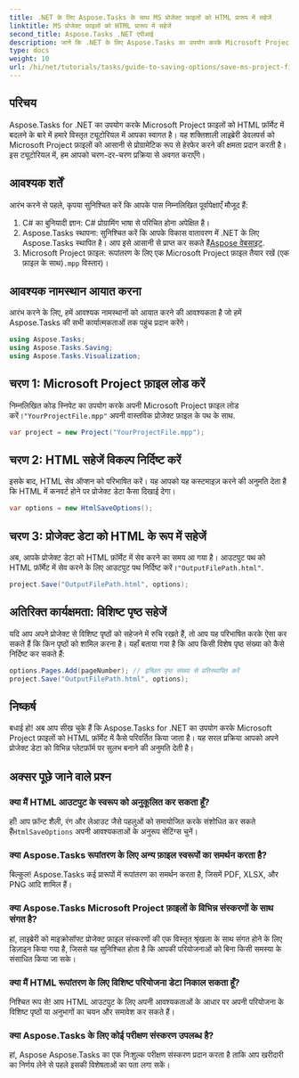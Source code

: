 ```yaml
---
title: .NET के लिए Aspose.Tasks के साथ MS प्रोजेक्ट फ़ाइलों को HTML प्रारूप में सहेजें
linktitle: MS प्रोजेक्ट फ़ाइलों को HTML प्रारूप में सहेजें
second_title: Aspose.Tasks .NET एपीआई
description: जानें कि .NET के लिए Aspose.Tasks का उपयोग करके Microsoft Project फ़ाइलों (.mpp) को आसानी से HTML फ़ॉर्मेट में कैसे बदलें। यह व्यापक ट्यूटोरियल चरण-दर-चरण निर्देश प्रदान करता है, जिसमें प्रोजेक्ट फ़ाइलों को लोड करना, HTML आउटपुट को कस्टमाइज़ करना और विशिष्ट पृष्ठों को सहेजना शामिल है।
type: docs
weight: 10
url: /hi/net/tutorials/tasks/guide-to-saving-options/save-ms-project-files-to-html-format/
---
```

## परिचय

Aspose.Tasks for .NET का उपयोग करके Microsoft Project फ़ाइलों को HTML फ़ॉर्मेट में बदलने के बारे में हमारे विस्तृत ट्यूटोरियल में आपका स्वागत है। यह शक्तिशाली लाइब्रेरी डेवलपर्स को Microsoft Project फ़ाइलों को आसानी से प्रोग्रामेटिक रूप से हेरफेर करने की क्षमता प्रदान करती है। इस ट्यूटोरियल में, हम आपको चरण-दर-चरण प्रक्रिया से अवगत कराएँगे।

## आवश्यक शर्तें

आरंभ करने से पहले, कृपया सुनिश्चित करें कि आपके पास निम्नलिखित पूर्वापेक्षाएँ मौजूद हैं:

1. C# का बुनियादी ज्ञान: C# प्रोग्रामिंग भाषा से परिचित होना अपेक्षित है।
2. Aspose.Tasks स्थापना: सुनिश्चित करें कि आपके विकास वातावरण में .NET के लिए Aspose.Tasks स्थापित है। आप इसे आसानी से प्राप्त कर सकते हैं[Aspose वेबसाइट](https://www.aspose.com).
3.  Microsoft Project फ़ाइल: रूपांतरण के लिए एक Microsoft Project फ़ाइल तैयार रखें (एक फ़ाइल के साथ)`.mpp` विस्तार)।

## आवश्यक नामस्थान आयात करना

आरंभ करने के लिए, हमें आवश्यक नामस्थानों को आयात करने की आवश्यकता है जो हमें Aspose.Tasks की सभी कार्यात्मकताओं तक पहुंच प्रदान करेंगे।

```csharp
using Aspose.Tasks;
using Aspose.Tasks.Saving;
using Aspose.Tasks.Visualization;
```

## चरण 1: Microsoft Project फ़ाइल लोड करें

 निम्नलिखित कोड स्निपेट का उपयोग करके अपनी Microsoft Project फ़ाइल लोड करें।`"YourProjectFile.mpp"` अपनी वास्तविक प्रोजेक्ट फ़ाइल के पथ के साथ.

```csharp
var project = new Project("YourProjectFile.mpp");
```

## चरण 2: HTML सहेजें विकल्प निर्दिष्ट करें

इसके बाद, HTML सेव ऑप्शन को परिभाषित करें। यह आपको यह कस्टमाइज़ करने की अनुमति देता है कि HTML में कनवर्ट होने पर प्रोजेक्ट डेटा कैसा दिखाई देगा।

```csharp
var options = new HtmlSaveOptions();
```

## चरण 3: प्रोजेक्ट डेटा को HTML के रूप में सहेजें

 अब, आपके प्रोजेक्ट डेटा को HTML फ़ॉर्मेट में सेव करने का समय आ गया है। आउटपुट पथ को HTML फ़ॉर्मेट में सेव करने के लिए आउटपुट पथ निर्दिष्ट करें।`"OutputFilePath.html"`.

```csharp
project.Save("OutputFilePath.html", options);
```

## अतिरिक्त कार्यक्षमता: विशिष्ट पृष्ठ सहेजें

यदि आप अपने प्रोजेक्ट से विशिष्ट पृष्ठों को सहेजने में रुचि रखते हैं, तो आप यह परिभाषित करके ऐसा कर सकते हैं कि किन पृष्ठों को शामिल करना है। यहाँ बताया गया है कि आप किसी विशेष पृष्ठ संख्या को कैसे निर्दिष्ट कर सकते हैं:

```csharp
options.Pages.Add(pageNumber); // इच्छित पृष्ठ संख्या से प्रतिस्थापित करें
project.Save("OutputFilePath.html", options);
```

## निष्कर्ष

बधाई हो! अब आप सीख चुके हैं कि Aspose.Tasks for .NET का उपयोग करके Microsoft Project फ़ाइलों को HTML फ़ॉर्मेट में कैसे परिवर्तित किया जाता है। यह सरल प्रक्रिया आपको अपने प्रोजेक्ट डेटा को विभिन्न प्लेटफ़ॉर्म पर सुलभ बनाने की अनुमति देती है।

## अक्सर पूछे जाने वाले प्रश्न

### क्या मैं HTML आउटपुट के स्वरूप को अनुकूलित कर सकता हूँ?
 हाँ! आप फ़ॉन्ट शैली, रंग और लेआउट जैसे पहलुओं को समायोजित करके संशोधित कर सकते हैं`HtmlSaveOptions` अपनी आवश्यकताओं के अनुरूप सेटिंग्स चुनें।

### क्या Aspose.Tasks रूपांतरण के लिए अन्य फ़ाइल स्वरूपों का समर्थन करता है?
बिल्कुल! Aspose.Tasks कई प्रारूपों में रूपांतरण का समर्थन करता है, जिसमें PDF, XLSX, और PNG आदि शामिल हैं।

### क्या Aspose.Tasks Microsoft Project फ़ाइलों के विभिन्न संस्करणों के साथ संगत है?
हां, लाइब्रेरी को माइक्रोसॉफ्ट प्रोजेक्ट फ़ाइल संस्करणों की एक विस्तृत श्रृंखला के साथ संगत होने के लिए डिज़ाइन किया गया है, जिससे यह सुनिश्चित होता है कि आपकी परियोजनाओं को बिना किसी समस्या के संसाधित किया जा सके।

### क्या मैं HTML रूपांतरण के लिए विशिष्ट परियोजना डेटा निकाल सकता हूँ?
निश्चित रूप से! आप HTML आउटपुट के लिए अपनी आवश्यकताओं के आधार पर अपनी परियोजना के विशिष्ट पृष्ठों या अनुभागों का चयन और समावेश कर सकते हैं।

### क्या Aspose.Tasks के लिए कोई परीक्षण संस्करण उपलब्ध है?
हां, Aspose Aspose.Tasks का एक निःशुल्क परीक्षण संस्करण प्रदान करता है ताकि आप खरीदारी का निर्णय लेने से पहले इसकी विशेषताओं का पता लगा सकें।